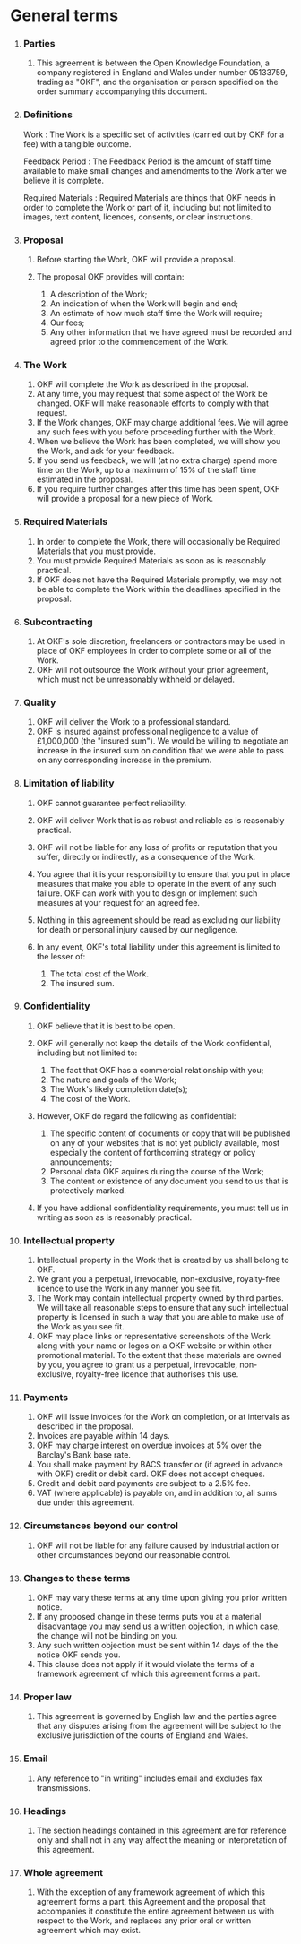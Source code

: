 # General terms

1. ### Parties

    1.  This agreement is between the Open Knowledge Foundation, a company
        registered in England and Wales under number 05133759, trading as
        "OKF", and the organisation or person specified on the order
        summary accompanying this document.

2. ### Definitions

    Work
    :   The Work is a specific set of activities (carried out by OKF for
        a fee) with a tangible outcome.

    Feedback Period
    :   The Feedback Period is the amount of staff time available to make
        small changes and amendments to the Work after we believe it is
        complete.

    Required Materials
    :   Required Materials are things that OKF needs in order to
        complete the Work or part of it, including but not limited
        to images, text content, licences, consents, or clear
        instructions.

3. ### Proposal

    1.  Before starting the Work, OKF will provide a proposal.
    2.  The proposal OKF provides will contain:

        1.  A description of the Work;
        2.  An indication of when the Work will begin and end;
        3.  An estimate of how much staff time the Work will require;
        4.  Our fees;
        5.  Any other information that we have agreed must be recorded
            and agreed prior to the commencement of the Work.

4. ### The Work

    1.  OKF will complete the Work as described in the proposal.
    3.  At any time, you may request that some aspect of the Work
        be changed. OKF will make reasonable efforts to comply
        with that request.
    3.  If the Work changes, OKF may charge additional fees. We will
        agree any such fees with you before proceeding further with
        the Work.
    4.  When we believe the Work has been completed, we will show you
        the Work, and ask for your feedback.
    5.  If you send us feedback, we will (at no extra charge) spend
        more time on the Work, up to a maximum of 15% of the staff
        time estimated in the proposal.
    6.  If you require further changes after this time has been spent,
        OKF will provide a proposal for a new piece of Work.

5. ### Required Materials

    1.  In order to complete the Work, there will occasionally be
        Required Materials that you must provide.
    2.  You must provide Required Materials as soon as is reasonably
        practical.
    3.  If OKF does not have the Required Materials promptly, we may
        not be able to complete the Work within the deadlines specified
        in the proposal.

6. ### Subcontracting

    1.  At OKF's sole discretion, freelancers or contractors may be used
        in place of OKF employees in order to complete some or all of the Work.
    2.  OKF will not outsource the Work without your prior agreement, which
        must not be unreasonably withheld or delayed.

7. ### Quality

    1.  OKF will deliver the Work to a professional standard.
    2.  OKF is insured against professional negligence to a value of
        £1,000,000 (the "insured sum"). We would be willing to negotiate an
        increase in the insured sum on condition that we were able to pass
        on any corresponding increase in the premium.

8. ### Limitation of liability

    1.  OKF cannot guarantee perfect reliability.
    2.  OKF will deliver Work that is as robust and reliable as is
        reasonably practical.
    4.  OKF will not be liable for any loss of profits or reputation
        that you suffer, directly or indirectly, as a consequence of the Work.
    5.  You agree that it is your responsibility to ensure that you put
        in place measures that make you able to operate in the event of
        any such failure. OKF can work with you to design or implement
        such measures at your request for an agreed fee.
    6.  Nothing in this agreement should be read as excluding our
        liability for death or personal injury caused by our negligence.
    7.  In any event, OKF's total liability under this agreement is
        limited to the lesser of:

        1. The total cost of the Work.
        2. The insured sum.

9. ### Confidentiality

    1.  OKF believe that it is best to be open.
    2.  OKF will generally not keep the details of the Work
        confidential, including but not limited to:

        1.  The fact that OKF has a commercial relationship with you;
        2.  The nature and goals of the Work;
        3.  The Work's likely completion date(s);
        4.  The cost of the Work.

    3.  However, OKF do regard the following as confidential:

        1.  The specific content of documents or copy that will be
            published on any of your websites that is not yet publicly
            available, most especially the content of forthcoming
            strategy or policy announcements;
        2.  Personal data OKF aquires during the course of the Work;
        3.  The content or existence of any document you send to us that
            is protectively marked.

    4.  If you have addional confidentiality requirements, you must tell
        us in writing as soon as is reasonably practical.

10. ### Intellectual property

    1.  Intellectual property in the Work that is created by us shall belong to OKF.
    2.  We grant you a perpetual, irrevocable, non-exclusive, royalty-free licence
        to use the Work in any manner you see fit.
    3.  The Work may contain intellectual property owned by third parties. We will
        take all reasonable steps to ensure that any such intellectual property is
        licensed in such a way that you are able to make use of the Work as you see fit.
    4.  OKF may place links or representative screenshots of the Work
        along with your name or logos on a OKF website or within
        other promotional material. To the extent that these materials are owned by
        you, you agree to grant us a perpetual, irrevocable, non-exclusive,
        royalty-free licence that authorises this use.

11. ### Payments

    1.  OKF will issue invoices for the Work on completion, or at intervals
        as described in the proposal.
    2.  Invoices are payable within 14 days.
    3.  OKF may charge interest on overdue invoices at 5% over the
        Barclay's Bank base rate.
    4.  You shall make payment by BACS transfer or (if agreed in advance with OKF)
        credit or debit card. OKF does not accept cheques.
    5.  Credit and debit card payments are subject to a 2.5% fee.
    6.  VAT (where applicable) is payable on, and in addition to, all sums due under this agreement.

12. ### Circumstances beyond our control

    1.  OKF will not be liable for any failure caused by industrial
        action or other circumstances beyond our reasonable control.

13. ### Changes to these terms

    1.  OKF may vary these terms at any time upon giving you prior
        written notice.
    2.  If any proposed change in these terms puts you at a material
        disadvantage you may send us a written objection, in which case,
        the change will not be binding on you.
    3.  Any such written objection must be sent within 14 days of the
        the notice OKF sends you.
    4.  This clause does not apply if it would violate the terms of a
        framework agreement of which this agreement forms a part.

14. ### Proper law

    1.  This agreement is governed by English law and the parties agree
        that any disputes arising from the agreement will be subject to
        the exclusive jurisdiction of the courts of England and Wales.

15. ### Email

    1.  Any reference to "in writing" includes email and excludes fax
        transmissions.

16. ### Headings

    1.  The section headings contained in this agreement are for
        reference only and shall not in any way affect the meaning or
        interpretation of this agreement.

17. ### Whole agreement

    1.  With the exception of any framework agreement of which this agreement forms a part,
        this Agreement and the proposal that accompanies it constitute the entire
        agreement between us with respect to the Work, and replaces any prior oral or
        written agreement which may exist.


